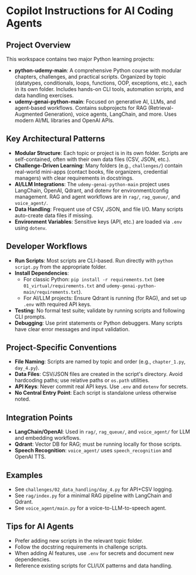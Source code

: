 # Copilot Instructions for AI Coding Agents

## Project Overview
This workspace contains two major Python learning projects:
- **python-udemy-main**: A comprehensive Python course with modular chapters, challenges, and practical scripts. Organized by topic (datatypes, conditionals, loops, functions, OOP, exceptions, etc.), each in its own folder. Includes hands-on CLI tools, automation scripts, and data handling exercises.
- **udemy-genai-python-main**: Focused on generative AI, LLMs, and agent-based workflows. Contains subprojects for RAG (Retrieval-Augmented Generation), voice agents, LangChain, and more. Uses modern AI/ML libraries and OpenAI APIs.

## Key Architectural Patterns
- **Modular Structure**: Each topic or project is in its own folder. Scripts are self-contained, often with their own data files (CSV, JSON, etc.).
- **Challenge-Driven Learning**: Many folders (e.g., `challenges/`) contain real-world mini-apps (contact books, file organizers, credential managers) with clear requirements in docstrings.
- **AI/LLM Integrations**: The `udemy-genai-python-main` project uses LangChain, OpenAI, Qdrant, and dotenv for environment/config management. RAG and agent workflows are in `rag/`, `rag_queue/`, and `voice_agent/`.
- **Data Handling**: Frequent use of CSV, JSON, and file I/O. Many scripts auto-create data files if missing.
- **Environment Variables**: Sensitive keys (API, etc.) are loaded via `.env` using `dotenv`.

## Developer Workflows
- **Run Scripts**: Most scripts are CLI-based. Run directly with `python script.py` from the appropriate folder.
- **Install Dependencies**:
  - For classic Python: `pip install -r requirements.txt` (see `01_virtual/requirements.txt` and `udemy-genai-python-main/requirements.txt`).
  - For AI/LLM projects: Ensure Qdrant is running (for RAG), and set up `.env` with required API keys.
- **Testing**: No formal test suite; validate by running scripts and following CLI prompts.
- **Debugging**: Use print statements or Python debuggers. Many scripts have clear error messages and input validation.

## Project-Specific Conventions
- **File Naming**: Scripts are named by topic and order (e.g., `chapter_1.py`, `day_4.py`).
- **Data Files**: CSV/JSON files are created in the script's directory. Avoid hardcoding paths; use relative paths or `os.path` utilities.
- **API Keys**: Never commit real API keys. Use `.env` and `dotenv` for secrets.
- **No Central Entry Point**: Each script is standalone unless otherwise noted.

## Integration Points
- **LangChain/OpenAI**: Used in `rag/`, `rag_queue/`, and `voice_agent/` for LLM and embedding workflows.
- **Qdrant**: Vector DB for RAG; must be running locally for those scripts.
- **Speech Recognition**: `voice_agent/` uses `speech_recognition` and OpenAI TTS.

## Examples
- See `challenges/02_data_handling/day_4.py` for API+CSV logging.
- See `rag/index.py` for a minimal RAG pipeline with LangChain and Qdrant.
- See `voice_agent/main.py` for a voice-to-LLM-to-speech agent.

## Tips for AI Agents
- Prefer adding new scripts in the relevant topic folder.
- Follow the docstring requirements in challenge scripts.
- When adding AI features, use `.env` for secrets and document new dependencies.
- Reference existing scripts for CLI/UX patterns and data handling.
